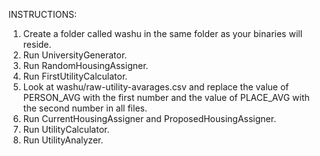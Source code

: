 INSTRUCTIONS:

1. Create a folder called washu in the same folder as your binaries will reside.
2. Run UniversityGenerator.
3. Run RandomHousingAssigner.
4. Run FirstUtilityCalculator.
5. Look at washu/raw-utility-avarages.csv and replace the value of PERSON_AVG with the first number and the value of PLACE_AVG with the second number in all files.
6. Run CurrentHousingAssigner and ProposedHousingAssigner.
7. Run UtilityCalculator.
8. Run UtilityAnalyzer.